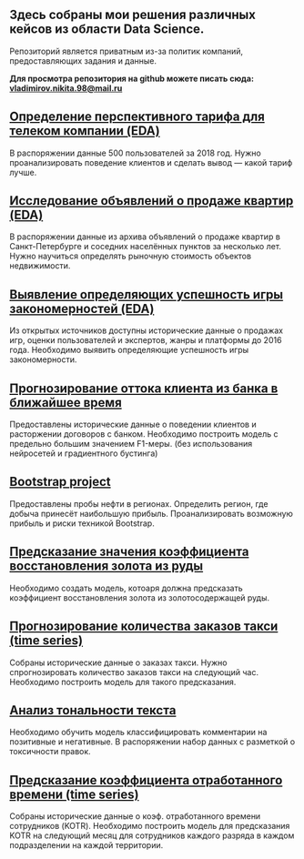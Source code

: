 ## Здесь собраны мои решения различных кейсов из области Data Science.
Репозиторий является приватным из-за политик компаний, предоставляющих задания и данные.

**Для просмотра репозитория на github можете писать сюда: vladimirov.nikita.98@mail.ru**

## [Определение перспективного тарифа для телеком компании (EDA)](https://github.com/sfhm-dev/projects-Data-Science/tree/main/Determination%20of%20a%20promising%20tariff%20for%20a%20telecom%20company)
В распоряжении данные 500 пользователей за 2018 год. Нужно проанализировать поведение клиентов и сделать вывод — какой тариф лучше.

## [Исследование объявлений о продаже квартир (EDA)](https://github.com/sfhm-dev/projects-Data-Science/tree/main/Research-of-apartments-for-sale)
В распоряжении данные из архива объявлений о продаже квартир в Санкт-Петербурге и соседних населённых пунктов за несколько лет. Нужно научиться определять рыночную стоимость объектов недвижимости.

## [Выявление определяющих успешность игры закономерностей (EDA)](https://github.com/sfhm-dev/projects-Data-Science/tree/main/identifying%20successful%20game%20patterns)
Из открытых источников доступны исторические данные о продажах игр, оценки пользователей и экспертов, жанры и платформы до 2016 года. Необходимо выявить определяющие успешность игры закономерности.

## [Прогнозирование оттока клиента из банка в ближайшее время](https://github.com/sfhm-dev/projects-Data-Science/tree/main/up-down_sampling)
Предоставлены исторические данные о поведении клиентов и расторжении договоров с банком. Необходимо построить модель с предельно большим значением F1-меры. (без использования нейросетей и градиентного бустинга)

## [Bootstrap project](https://github.com/sfhm-dev/projects-Data-Science/tree/main/Bootstrap_project)
Предоставлены пробы нефти в регионах. Определить регион, где добыча принесёт наибольшую прибыль. Проанализировать возможную прибыль и риски техникой Bootstrap.

## [Предсказание значения коэффициента восстановления золота из руды](https://github.com/sfhm-dev/projects-Data-Science/tree/main/prediction%20of%20the%20value%20of%20the%20recovery%20rate%20of%20gold)
Необходимо создать модель, котоаря должна предсказать коэффициент восстановления золота из золотосодержащей руды.

## [Прогнозирование количества заказов такси (time series)](https://github.com/sfhm-dev/projects-Data-Science/tree/main/time%20series%20prediction)
Собраны исторические данные о заказах такси. Нужно спрогнозировать количество заказов такси на следующий час. Необходимо построить модель для такого предсказания.

## [Анализ тональности текста](https://github.com/sfhm-dev/projects-Data-Science/tree/main/Sentiment%20analysis%20of%20text)
Необходимо обучить модель классифицировать комментарии на позитивные и негативные. В распоряжении набор данных с разметкой о токсичности правок.

## [Предсказание коэффициента отработанного времени (time series)](https://github.com/sfhm-dev/projects-Data-Science/tree/main/time%20series%20KOTR)
Собраны исторические данные о коэф. отработанного времени сотрудников (KOTR). Необходимо построить модель для предсказания KOTR на следующий месяц для сотрудников каждого разряда в каждом подразделении на каждой территории.



